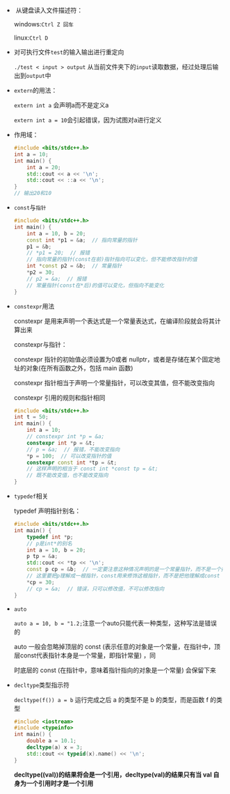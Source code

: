 + ​                          从键盘读入文件描述符：

    windows:`Ctrl Z 回车`

    linux:`Ctrl D`

+ 对可执行文件`test`的输入输出进行重定向

    `./test < input > output` 从当前文件夹下的`input`读取数据，经过处理后输出到`output`中

+ `extern`的用法：

    `extern int a` 会声明a而不是定义a

    `extern int a = 10`会引起错误，因为试图对a进行定义

+ 作用域：

    ```cpp
    #include <bits/stdc++.h>
    int a = 10;
    int main() {
    	int a = 20;
    	std::cout << a << '\n';
    	std::cout << ::a << '\n';
    }
    // 输出20和10
    ```

+ `const`与`指针`

    ```cpp
    #include <bits/stdc++.h>
    int main() {
    	int a = 10, b = 20;
    	const int *p1 = &a;  // 指向常量的指针
    	p1 = &b;
    	// *p1 = 20;  // 报错
    	// 指向常量的指针(const在前)指针指向可以变化，但不能修改指针的值
    	int *const p2 = &b;  // 常量指针
    	*p2 = 30;
    	// p2 = &a;  // 报错
    	// 常量指针(const在*后)的值可以变化，但指向不能变化
    }
    ```

+ `constexpr`用法

    constexpr 是用来声明一个表达式是一个常量表达式，在编译阶段就会将其计算出来

    constexpr与指针：

    constexpr 指针的初始值必须设置为0或者 nullptr，或者是存储在某个固定地址的对象(在所有函数之外，包括 main 函数)

    constexpr 指针相当于声明一个常量指针，可以改变其值，但不能改变指向

    constexpr 引用的规则和指针相同

    ```c++
    #include <bits/stdc++.h>
    int t = 50;
    int main() {
    	int a = 10;
    	// constexpr int *p = &a;
    	constexpr int *p = &t;
    	// p = &a;  // 报错，不能改变指向
    	*p = 100;  // 可以改变指针的值
    	constexpr const int *tp = &t;
    	// 这样声明的相当于 const int *const tp = &t;
    	// 既不能改变值，也不能改变指向
    }
    ```

+ `typedef`相关

    typedef 声明指针别名：

    ```c++
    #include <bits/stdc++.h>
    int main() {
    	typedef int *p;
        // p是int*的别名
    	int a = 10, b = 20;
    	p tp = &a;
    	std::cout << *tp << '\n';
        const p cp = &b;  // 一定要注意这种情况声明的是一个常量指针，而不是一个指向常量的指针
        // 这里要把p理解成一根指针，const用来修饰这根指针，而不是把他理解成const int *p ,const和int构成一个类型const int
        *cp = 30;
        // cp = &a;  // 错误，只可以修改值，不可以修改指向
    }
    ```

+ `auto`

    `auto a = 10, b = "1.2;`注意一个auto只能代表一种类型，这种写法是错误的
    
    auto 一般会忽略掉顶层的 const (表示任意的对象是一个常量，在指针中，顶层const代表指针本身是一个常量，即指针常量) ，同
    
    时底层的 const (在指针中，意味着指针指向的对象是一个常量) 会保留下来
    
+ `decltype`类型指示符

    `decltype(f()) a = b` 运行完成之后 a 的类型不是 b 的类型，而是函数 f 的类型

    ```cpp
    #include <iostream>
    #include <typeinfo>
    int main() {
    	double a = 10.1;
    	decltype(a) x = 3;
    	std::cout << typeid(x).name() << '\n';
    }
    ```

    **decltype((val))的结果将会是一个引用，decltype(val)的结果只有当 val 自身为一个引用时才是一个引用**

 